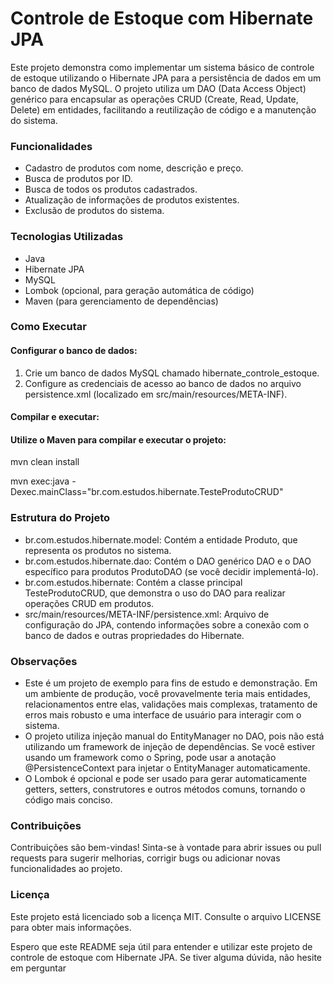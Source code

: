 # Controle de Estoque com Hibernate JPA

Este projeto demonstra como implementar um sistema básico de controle de estoque utilizando o Hibernate JPA para a persistência de dados em um banco de dados MySQL. O projeto utiliza um DAO (Data Access Object) genérico para encapsular as operações CRUD (Create, Read, Update, Delete) em entidades, facilitando a reutilização de código e a manutenção do sistema.

  

### Funcionalidades  

-   Cadastro de produtos com nome, descrição e preço.    
-   Busca de produtos por ID.    
-   Busca de todos os produtos cadastrados.    
-   Atualização de informações de produtos existentes.    
-   Exclusão de produtos do sistema.
    

### Tecnologias Utilizadas  

-   Java    
-   Hibernate JPA    
-   MySQL    
-   Lombok (opcional, para geração automática de código)    
-   Maven (para gerenciamento de dependências)

  
### Como Executar  

#### Configurar o banco de dados:  

1.  Crie um banco de dados MySQL chamado hibernate_controle_estoque.    
2.  Configure as credenciais de acesso ao banco de dados no arquivo persistence.xml (localizado em src/main/resources/META-INF).
    

#### Compilar e executar:  

#### Utilize o Maven para compilar e executar o projeto:  

mvn clean install

mvn exec:java -Dexec.mainClass="br.com.estudos.hibernate.TesteProdutoCRUD" 
  

### Estrutura do Projeto  

-   br.com.estudos.hibernate.model: Contém a entidade Produto, que representa os produtos no sistema.    
-   br.com.estudos.hibernate.dao: Contém o DAO genérico DAO e o DAO específico para produtos ProdutoDAO (se você decidir implementá-lo).    
-   br.com.estudos.hibernate: Contém a classe principal TesteProdutoCRUD, que demonstra o uso do DAO para realizar operações CRUD em produtos.    
-   src/main/resources/META-INF/persistence.xml: Arquivo de configuração do JPA, contendo informações sobre a conexão com o banco de dados e outras propriedades do Hibernate.    

### Observações  

-   Este é um projeto de exemplo para fins de estudo e demonstração. Em um ambiente de produção, você provavelmente teria mais entidades, relacionamentos entre elas, validações mais complexas, tratamento de erros mais robusto e uma interface de usuário para interagir com o sistema.
-   O projeto utiliza injeção manual do EntityManager no DAO, pois não está utilizando um framework de injeção de dependências. Se você estiver usando um framework como o Spring, pode usar a anotação @PersistenceContext para injetar o EntityManager automaticamente.
-   O Lombok é opcional e pode ser usado para gerar automaticamente getters, setters, construtores e outros métodos comuns, tornando o código mais conciso.
    
### Contribuições  

Contribuições são bem-vindas! Sinta-se à vontade para abrir issues ou pull requests para sugerir melhorias, corrigir bugs ou adicionar novas funcionalidades ao projeto.

  

### Licença 

Este projeto está licenciado sob a licença MIT. Consulte o arquivo LICENSE para obter mais informações.

Espero que este README seja útil para entender e utilizar este projeto de controle de estoque com Hibernate JPA. Se tiver alguma dúvida, não hesite em perguntar
